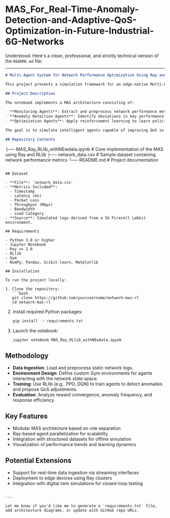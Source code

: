 # MAS_For_Real-Time-Anomaly-Detection-and-Adaptive-QoS-Optimization-in-Future-Industrial-6G-Networks
Understood. Here's a clean, professional, and strictly technical version of the `README.md` file:

---

```markdown
# Multi-Agent System for Network Performance Optimization Using Ray and RLlib

This project presents a simulation framework for an edge-native Multi-Agent System (MAS) that performs anomaly detection and adaptive Quality of Service (QoS) optimization in network environments. It leverages the Ray framework and RLlib for scalable reinforcement learning and multi-agent orchestration. The analysis is based on pre-collected 5G network performance logs.

## Project Description

The notebook implements a MAS architecture consisting of:

- **Monitoring Agents**: Extract and preprocess network performance metrics from structured log data.
- **Anomaly Detection Agents**: Identify deviations in key performance indicators such as latency, packet loss, and throughput.
- **Optimization Agents**: Apply reinforcement learning to learn policies that dynamically respond to performance anomalies.

The goal is to simulate intelligent agents capable of improving QoS in latency-sensitive industrial network environments.

## Repository Contents

```

├── MAS\_Ray\_RLlib\_withNEwdata.ipynb     # Core implementation of the MAS using Ray and RLlib
├── network\_data.csv                    # Sample dataset containing network performance metrics
└── README.md                           # Project documentation

````

## Dataset

- **File**: `network_data.csv`
- **Metrics Included**:
  - Timestamp
  - Latency (ms)
  - Packet Loss
  - Throughput (Mbps)
  - Bandwidth
  - Load Category
- **Source**: Simulated logs derived from a 5G Firecell Labkit environment.

## Requirements

- Python 3.8 or higher
- Jupyter Notebook
- Ray >= 2.0
- RLlib
- Gym
- NumPy, Pandas, Scikit-learn, Matplotlib

## Installation

To run the project locally:

1. Clone the repository:
   ```bash
   git clone https://github.com/yourusername/network-mas-rl
   cd network-mas-rl
````

2. Install required Python packages:

   ```bash
   pip install -r requirements.txt
   ```

3. Launch the notebook:

   ```bash
   jupyter notebook MAS_Ray_RLlib_withNEwdata.ipynb
   ```

## Methodology

* **Data Ingestion**: Load and preprocess static network logs.
* **Environment Design**: Define custom Gym environments for agents interacting with the network state space.
* **Training**: Use RLlib (e.g., PPO, DQN) to train agents to detect anomalies and propose QoS adjustments.
* **Evaluation**: Analyze reward convergence, anomaly frequency, and response efficiency.

## Key Features

* Modular MAS architecture based on role separation
* Ray-based agent parallelization for scalability
* Integration with structured datasets for offline simulation
* Visualization of performance trends and learning dynamics

## Potential Extensions

* Support for real-time data ingestion via streaming interfaces
* Deployment to edge devices using Ray clusters
* Integration with digital twin simulations for closed-loop testing



```

---

Let me know if you'd like me to generate a `requirements.txt` file, add architecture diagrams, or update with GitHub repo URLs.
```
